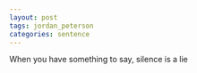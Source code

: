 ```yaml
---
layout: post
tags: jordan_peterson
categories: sentence
---
```


When you have something to say, silence is a lie